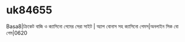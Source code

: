 # uk84655
Basa8|ক্রিকেট বাজি ও ক্যাসিনো গেমের সেরা সাইট | অ্যাপ বোনাস সহ ক্যাসিনো গেমস|অনলাইন সিক বো গেম|0620
